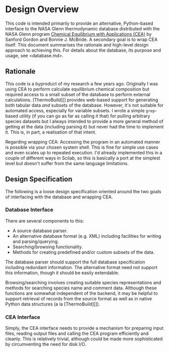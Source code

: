Design Overview
===============

This code is intended primarily to provide an alternative,
Python-based interface to the NASA Glenn thermodynamic database
distributed with the NASA Glenn program [Chemical Equilibrium with
Applications (CEA)][CEA] by Sanford Gordon and Bonnie J. McBride. A
secondary goal is to wrap CEA itself. This document summarises the
rationale and high-level design approach to achieving this. For
details about the database, its purpose and usage, see <database.md>.

Rationale
---------

This code is a byproduct of my research a few years ago. Originally I
was using CEA to perform calculate equilibrium chemical composition
but required access to a small subset of the database to perform
external calculations. [ThermoBuild][] provides web-based support for
generating both tabular data *and* subsets of the database. However,
it's not suitable for automated access, especially for variable
subsets. I wrote a simple `grep`-based utility (if you can go as far
as calling it that) for pulling arbitrary species datasets but I
always intended to provide a more general method of getting at the
data (including parsing it) but never had the time to implement it.
This is, in part, a realisation of that intent.

Regarding wrapping CEA: Accessing the program in an automated manner
is possible via your chosen system shell. This is fine for simple use
cases and even scales up to repeated execution. I'd already
implemented this in a couple of different ways in Scilab, so this is
basically a port at the simplest level but doesn't suffer from the
same language limitations.

Design Specification
--------------------

The following is a loose design specification oriented around the two
goals of interfacing with the database and wrapping CEA.

### Database Interface

There are several components to this:

  - A source database parser.
  - An alternative database format (e.g. XML) including facilities for
    writing and parsing/querying.
  - Searching/browsing functionality.
  - Methods for creating predefined and/or custom subsets of the data.

The database parser should support the full database
specification including redundant information. The alternative format
need not support this information, though it should be easily
extendable.

Browsing/searching involves creating suitable species representations
and methods for searching species name and comment data. Although
these functions are somewhat independent of the backend, it may be
helpful to support retrieval of records from the source format as well
as in native Python data structures (a la [ThermoBuild][]).

### CEA Interface

Simply, the CEA interface needs to provide a mechanism for preparing
input files, reading output files and calling the CEA program
efficiently and cleanly. This is relatively trivial, although could be
made more sophisticated by circumventing the need for disk I/O.

[CEA]: http://www.grc.nasa.gov/WWW/CEAWeb/index.htm
